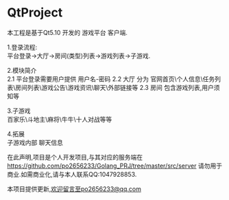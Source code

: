 # QtProject
本工程是基于Qt5.10 开发的 游戏平台 客户端.

1.登录流程:  
平台登录->大厅->房间(类型)列表->游戏列表->子游戏.

2.模块简介  
2.1 平台登录需要用户提供 用户名-密码
2.2 大厅 分为 官网首页\个人信息\任务列表\房间列表\游戏公告\游戏资讯\聊天\外部链接等
2.3 房间 包含游戏列表,用户须知等

3.子游戏  
百家乐\斗地主\麻将\牛牛\十人对战等等

4.拓展  
子游戏内部 聊天信息 
  
在此声明,项目是个人开发项目,与其对应的服务端在 https://github.com/po2656233/Golang_PRJ/tree/master/src/server
请勿用于商业.如需商业化,请与本人联系QQ:1047928853.

本项目提供更新,欢迎留言至po2656233@qq.com 
